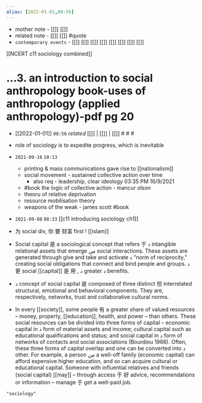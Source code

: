 ```yaml
---
alias: [2022-01-01,00:56]
---
```

- mother note - [[]] [[]]
- related note - [[]] [[]] #quote 
- `contemporary events` - [[]] [[]] [[]] [[]] [[]] [[]] [[]] [[]]

[[NCERT c11 sociology combined]]
# ...3. an introduction to social anthropology book-uses of anthropology (applied anthropology)-pdf pg 20
- [[2022-01-01]]  `00:56` _related_ [[]] | [[]] | [[]] # # #
- role of sociology is to expedite progress, which is inevitable
- `2021-09-16`  `10:13`
	- printing & mass communications gave rise to [[nationalism]]
	- social movement - sustained collective action over time
		- also req - leadership, clear ideology 03:35 PM 16/9/2021
	- #book the logic of collective action - mancur olson
	- theoru of relative deprivation
	- resource mobilisation theory
	- weapons of the weak - james scott #book 
- `2021-09-08`  `08:33`
[[c11 introducing sociology ch1]]

- 为 social div, 你  要 财富 first ! [[islam]]
- Social capital 是 a sociological concept that refers 于 د intangible relational assets that emerge من social interactions. These assets are generated through give and take and activate د “norm of reciprocity,” creating social obligations that connect and bind people and groups. د 更 social [[capital]] 是 用  , د greater د benefits.

- د concept of social capital 是 composed of three distinct  但  interrelated structural, emotional and behavioral components. They are, respectively, networks, trust and collaborative cultural norms.

- In every [[society]], some people 有 a greater share of valued resources – money, property, [[education]], health, and power – than others. These social resources can be divided into three forms of capital – economic capital in د form of material assets and income; cultural capital such as educational qualifications and status; and social capital in د form of networks of contacts and social associations (Bourdieu 1986). Often, these three forms of capital overlap and one can be converted into د other. For example, a person من a well-off family (economic capital) can afford expensive higher education, and so can acquire cultural or educational capital. Someone with influential relatives and friends (social capital) [[may]] – through access 于 好 advice, recommendations or information – manage 于 get a well-paid job.

```query
"sociology"
```